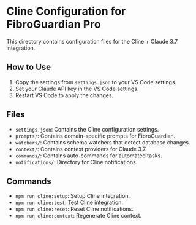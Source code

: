 # Cline Configuration for FibroGuardian Pro

This directory contains configuration files for the Cline + Claude 3.7 integration.

## How to Use

1. Copy the settings from `settings.json` to your VS Code settings.
2. Set your Claude API key in the VS Code settings.
3. Restart VS Code to apply the changes.

## Files

- `settings.json`: Contains the Cline configuration settings.
- `prompts/`: Contains domain-specific prompts for FibroGuardian.
- `watchers/`: Contains schema watchers that detect database changes.
- `context/`: Contains context providers for Claude 3.7.
- `commands/`: Contains auto-commands for automated tasks.
- `notifications/`: Directory for Cline notifications.

## Commands

- `npm run cline:setup`: Setup Cline integration.
- `npm run cline:test`: Test Cline integration.
- `npm run cline:reset`: Reset Cline notifications.
- `npm run cline:context`: Regenerate Cline context.
